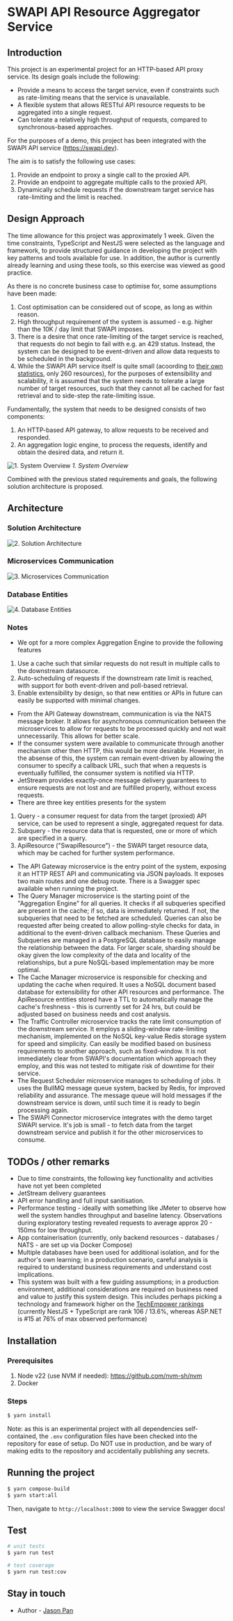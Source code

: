# SWAPI API Resource Aggregator Service

## Introduction

This project is an experimental project for an HTTP-based API proxy service. Its design goals include the following:
 - Provide a means to access the target service, even if constraints such as rate-limiting means that the service is unavailable.
 - A flexible system that allows RESTful API resource requests to be aggregated into a single request.
 - Can tolerate a relatively high throughput of requests, compared to synchronous-based approaches.

For the purposes of a demo, this project has been integrated with the SWAPI API service (https://swapi.dev).

The aim is to satisfy the following use cases:
1. Provide an endpoint to proxy a single call to the proxied API.
2. Provide an endpoint to aggregate multiple calls to the proxied API.
3. Dynamically schedule requests if the downstream target service has rate-limiting and the limit is reached.

## Design Approach

The time allowance for this project was approximately 1 week. Given the time constraints, TypeScript and NestJS were selected as the language and framework, to provide structured guidance in developing the project with key patterns and tools available for use. In addition, the author is currently already learning and using these tools, so this exercise was viewed as good practice.

As there is no concrete business case to optimise for, some assumptions have been made:
1. Cost optimisation can be considered out of scope, as long as within reason.
2. High throughput requirement of the system is assumed - e.g. higher than the 10K / day limit that SWAPI imposes.
3. There is a desire that once rate-limiting of the target service is reached, that requests do not begin to fail with e.g. an 429 status. Instead, the system can be designed to be event-driven and allow data requests to be scheduled in the background.
4. While the SWAPI API service itself is quite small (acoording to [their own statistics](https://swapi.dev/about), only 260 resources), for the purposes of extensibility and scalability, it is assumed that the system needs to tolerate a large number of target resources, such that they cannot all be cached for fast retrieval and to side-step the rate-limiting issue.

Fundamentally, the system that needs to be designed consists of two components:
1. An HTTP-based API gateway, to allow requests to be received and responded.
2. An aggregation logic engine, to process the requests, identify and obtain the desired data, and return it.

![1. System Overview](docs/1-system-overview.png)
_1. System Overview_

Combined with the previous stated requirements and goals, the following solution architecture is proposed.

## Architecture

### Solution Architecture 
![2. Solution Architecture](docs/2-architecture.png)

### Microservices Communication
![3. Microservices Communication](docs/3-communication.png)

### Database Entities
![4. Database Entities](docs/4-entities.png)

### Notes
 - We opt for a more complex Aggregation Engine to provide the following features
  1. Use a cache such that similar requests do not result in multiple calls to the downstream datasource.
  2. Auto-scheduling of requests if the downstream rate limit is reached, with support for both event-driven and poll-based retrieval.
  3. Enable extensibility by design, so that new entities or APIs in future can easily be supported with minimal changes.
 - From the API Gateway downstream, communication is via the NATS message broker. It allows for asynchronous communication between the microservices to allow for requests to be processed quickly and not wait unnecessarily. This allows for better scale.
 - If the consumer system were available to communicate through another mechanism other then HTTP, this would be more desirable. However, in the absense of this, the system can remain event-driven by allowing the consumer to specify a callback URL, such that when a requests is eventually fulfilled, the consumer system is notified via HTTP.
 - JetStream provides exactly-once message delivery guarantees to ensure requests are not lost and are fulfilled properly, without excess requests.
 - There are three key entities presents for the system
  1. Query - a consumer request for data from the target (proxied) API service, can be used to represent a single, aggregated request for data.
  2. Subquery - the resource data that is requested, one or more of which are specified in a query.
  3. ApiResource ("SwapiResource") - the SWAPI target resource data, which may be cached for further system performance.
 - The API Gateway microservice is the entry point of the system, exposing it an HTTP REST API and communicating via JSON payloads. It exposes two main routes and one debug route. There is a Swagger spec available when running the project.
 - The Query Manager microservice is the starting point of the "Aggregation Engine" for all queries. It checks if all subqueries specified are present in the cache; if so, data is immediately returned. If not, the subqueries that need to be fetched are scheduled. Queries can also be requested after being created to allow polling-style checks for data, in additional to the event-driven callback mechanism. These Queries and Subqueries are managed in a PostgreSQL database to easily manage the relationship between the data. For larger scale, sharding should be okay given the low complexity of the data and locality of the relationships, but a pure NoSQL-based implementation may be more optimal.
 - The Cache Manager microservice is responsible for checking and updating the cache when required. It uses a NoSQL document based database for extensibility for other API resources and performance. The ApiResource entities stored have a TTL to automatically manage the cache's freshness - this is currently set for 24 hrs, but could be adjusted based on business needs and cost analysis.
 - The Traffic Controller microservice tracks the rate limit consumption of the downstream service. It employs a sliding-window rate-limiting mechanism, implemented on the NoSQL key-value Redis storage system for speed and simplicity. Can easily be modified based on business requirements to another approach, such as fixed-window. It is not immediately clear from SWAPI's documentation which approach they employ, and this was not tested to mitigate risk of downtime for their service.
 - The Request Scheduler microservice manages to scheduling of jobs. It uses the BullMQ message queue system, backed by Redis, for improved reliability and assurance. The message queue will hold messages if the downstream service is down, until such time it is ready to begin processing again.
 - The SWAPI Connector microservice integrates with the demo target SWAPI service. It's job is small - to fetch data from the target downstream service and publish it for the other microservices to consume.

## TODOs / other remarks

 - Due to time constraints, the following key functionality and activities have not yet been completed
  - JetStream delivery guarantees
  - API error handling and full input sanitisation.
  - Performance testing - ideally with something like JMeter to observe how well the system handles throughput and baseline latency. Observations during exploratory testing revealed requests to average approx 20 - 150ms for low throughput.
  - App containerisation (currently, only backend resources - databases / NATS - are set up via Docker Compose)
 - Multiple databases have been used for additional isolation, and for the author's own learning; in a production scenario, careful analysis is required to understand business requirements and understand cost implications.
 - This system was built with a few guiding assumptions; in a production environment, additional considerations are required on business need and value to justify this system design. This includes perhaps picking a technology and framework higher on the [TechEmpower rankings](https://www.techempower.com/benchmarks/#section=data-r22&hw=ph&test=fortune) (currently NestJS + TypeScript are rank 106 / 13.6%, whereas ASP.NET is #15 at 76% of max observed performance)

## Installation

### Prerequisites
1. Node v22 (use NVM if needed): https://github.com/nvm-sh/nvm
2. Docker

### Steps
```bash
$ yarn install
```

Note: as this is an experimental project with all dependencies self-contained, the `.env` configuration files have been checked into the repository for ease of setup. Do NOT use in production, and be wary of making edits to the repository and accidentally publishing any secrets.

## Running the project
```bash
$ yarn compose-build
$ yarn start:all
```

Then, navigate to `http://localhost:3000` to view the service Swagger docs!

## Test

```bash
# unit tests
$ yarn run test

# test coverage
$ yarn run test:cov
```

## Stay in touch

- Author - [Jason Pan](https://github.com/jasonpan)
